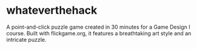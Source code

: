 # whateverthehack
A point-and-click puzzle game created in 30 minutes for a Game Design I course. Built with flickgame.org, it features a breathtaking art style and an intricate puzzle.
